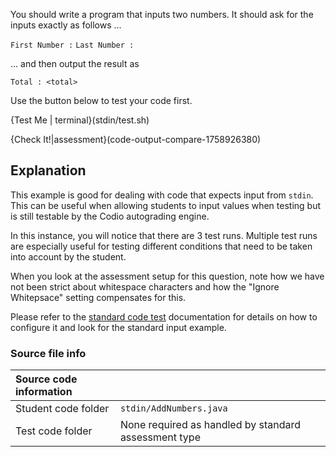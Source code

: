 
You should write a program that inputs two numbers. It should ask for the inputs exactly as follows ...

`First Number :`
`Last Number :`

... and then output the result as 

`Total : <total>`


Use the button below to test your code first.

{Test Me | terminal}(stdin/test.sh)

{Check It!|assessment}(code-output-compare-1758926380)

## Explanation
This example is good for dealing with code that expects input from `stdin`. This can be useful when allowing students to input values when testing but is still testable by the Codio autograding engine.

In this instance, you will notice that there are 3 test runs. Multiple test runs are especially useful for testing different conditions that need to be taken into account by the student.

When you look at the assessment setup for this question, note how we have not been strict about whitespace characters and how the "Ignore Whitepsace" setting compensates for this.

Please refer to the [standard code test](https://docs.codio.com/courses/assessments/#standard-code-tests) documentation for details on how to configure it and look for the standard input example.

### Source file info

| Source code information|  |
| :------ | :----------- |
| Student code folder  | `stdin/AddNumbers.java` |
| Test code folder  | None required as handled by standard assessment type |


